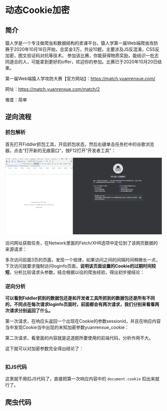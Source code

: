 # 动态Cookie加密

## 简介

猿人学是一个专注做爬虫和数据结构的卖课平台。猿人学第一届Web端爬虫攻防赛于2020年10月16日开始，总奖金3万，共设10题，主要涉及JS反混淆，CSS反加密，图文验证码对抗等技术。 参加该比赛，你能获得物质奖励，能结识一批志同道合的人，可能拿到更好的offer，欢迎你的参加。比赛已于2020年10月20日结束。

第一届Web端猿人学攻防大赛【官方网站】：https://match.yuanrenxue.com/

网址：https://match.yuanrenxue.com/match/2

难度：简单

## 逆向流程

### 抓包解析

首先打开Fiddler抓包工具，开启抓包状态，然后右键单击任务栏中的谷歌浏览器，点击“打开新的无痕窗口”，按F12打开“开发者工具”：

![QQ截图20210924162604](image/QQ截图20210924162604.png)

访问网址获取任务，在Network里面的Fetch/XHR选项中定位到了该网页数据的来源请求：



多次访问前面3页的页面，发现一个规律，如果访问之间的间隔时间稍微长一点，下次访问就要求强制访问loginfo页面，**说明该页面设置的Cookie的过期时间较短**，分析比较请求头参数，结合根据以往的爬虫经验，得出初步接结论：



### 逆向分析





**可以看到Fiddler抓到的数据包还是和开发者工具所抓到的数据包还是所有不同的，不同点在每次请求loginfo页面时，前面都会有两次请求，我们分别来看看两次请求分别返回了什么。**

第一次请求，在响应头返回一个出现在Cookie的参数sessionid，并且在响应内容当中发现Cookie当中出现的未知加密参数yuanrenxue_cookie：



第二次请求，看里面的内容就是这道题所要使用的前端代码，分析作用不大。



这下就可以对加密参数完全得出结论了：

```

```

### 扣JS代码

这里就不用扣JS代码了，直接把第一次响应内容中的 `document.cookie` 扣出来就行了。

## 爬虫代码

```python

```


